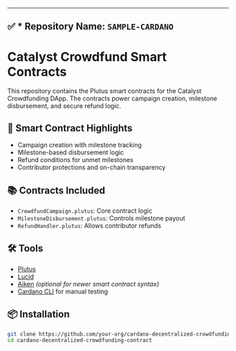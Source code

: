 ---
## ✅ * Repository Name: `SAMPLE-CARDANO`

# Catalyst Crowdfund Smart Contracts

This repository contains the Plutus smart contracts for the Catalyst Crowdfunding DApp. The contracts power campaign creation, milestone disbursement, and secure refund logic.

## 🧠 Smart Contract Highlights
- Campaign creation with milestone tracking
- Milestone-based disbursement logic
- Refund conditions for unmet milestones
- Contributor protections and on-chain transparency

## 📚 Contracts Included
- `CrowdfundCampaign.plutus`: Core contract logic
- `MilestoneDisbursement.plutus`: Controls milestone payout
- `RefundHandler.plutus`: Allows contributor refunds

## 🛠️ Tools
- [Plutus](https://plutus.readthedocs.io/)
- [Lucid](https://github.com/spacebudz/lucid)
- [Aiken](https://aiken-lang.org/) *(optional for newer smart contract syntax)*
- [Cardano CLI](https://docs.cardano.org/) for manual testing

## 📦 Installation

```bash
git clone https://github.com/your-org/cardano-decentralized-crowdfunding-contract.git
cd cardano-decentralized-crowdfunding-contract
